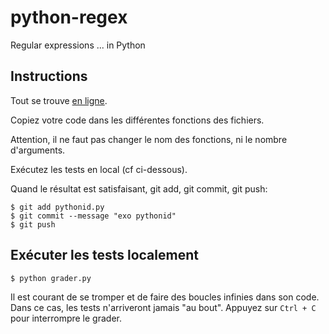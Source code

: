 # python-regex
Regular expressions ... in Python

## Instructions

Tout se trouve [en ligne](https://nbhosting.inria.fr/auditor/notebook/exos-mooc:exos/w2/w2-s2-x1-expressions-regulieres).

Copiez votre code dans les différentes fonctions des fichiers.

Attention, il ne faut pas changer le nom des fonctions, ni le nombre d'arguments.

Exécutez les tests en local (cf ci-dessous).

Quand le résultat est satisfaisant, git add, git commit, git push:

```shell
$ git add pythonid.py
$ git commit --message "exo pythonid"
$ git push
```

## Exécuter les tests localement

```shell
$ python grader.py
```

Il est courant de se tromper et de faire des boucles infinies dans son code. Dans ce cas,
les tests n'arriveront jamais "au bout". Appuyez sur `Ctrl + C` pour interrompre le grader.
